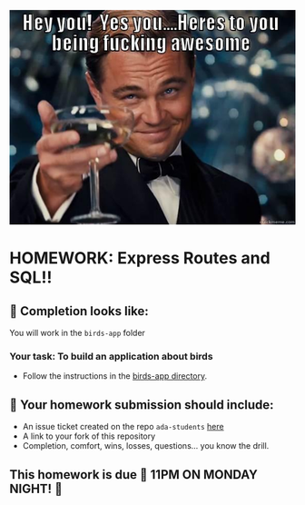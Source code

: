 ![You are awesome image](./img/awesome.jpg)


# HOMEWORK: Express Routes and SQL!!

## 🚀 Completion looks like:

You will work in the `birds-app` folder

### Your task: To build an application about birds

- Follow the instructions in the [birds-app directory](./birds-app).

## 🚀 Your homework submission should include:

- An issue ticket created on the repo `ada-students` [here](https://git.generalassemb.ly/nyc-wdi-ada/ada-students/issues/new)
- A link to your fork of this repository
- Completion, comfort, wins, losses, questions... you know the drill.

## This homework is due 🚨 11PM ON MONDAY NIGHT! 🚨
